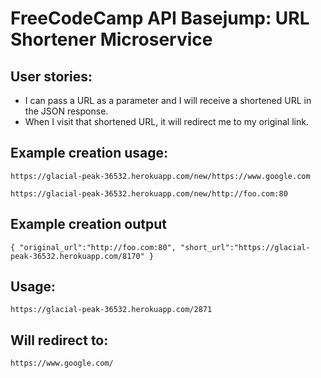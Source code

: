 # FreeCodeCamp API Basejump: URL Shortener Microservice
## User stories:

- I can pass a URL as a parameter and I will receive a shortened URL in the JSON response.
- When I visit that shortened URL, it will redirect me to my original link.

## Example creation usage:
`https://glacial-peak-36532.herokuapp.com/new/https://www.google.com`

`https://glacial-peak-36532.herokuapp.com/new/http://foo.com:80`

## Example creation output
`{ "original_url":"http://foo.com:80", "short_url":"https://glacial-peak-36532.herokuapp.com/8170" }`

## Usage:
`https://glacial-peak-36532.herokuapp.com/2871`

## Will redirect to:
`https://www.google.com/`
